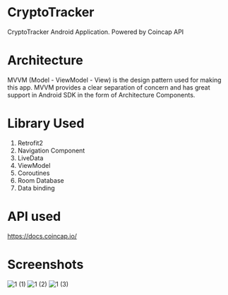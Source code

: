 # CryptoTracker
CryptoTracker Android Application. Powered by Coincap API  

# Architecture  
MVVM (Model - ViewModel - View) is the design pattern used for making this app. MVVM provides a clear separation of concern and has great support in Android SDK in the form of Architecture Components.  

# Library Used  
1. Retrofit2
2. Navigation Component
3. LiveData
4. ViewModel
5. Coroutines
6. Room Database
7. Data binding  

# API used  
https://docs.coincap.io/  

# Screenshots  
![1 (1)](https://user-images.githubusercontent.com/85299521/204769248-2d0ec2e5-64da-4a1f-a0fd-dd54b998076e.png)
![1 (2)](https://user-images.githubusercontent.com/85299521/204769292-bb6f24e5-9fd2-40cd-989c-077d01574900.png)
![1 (3)](https://user-images.githubusercontent.com/85299521/204769331-fd024e4f-783f-43db-a21f-988804f0a910.png)


